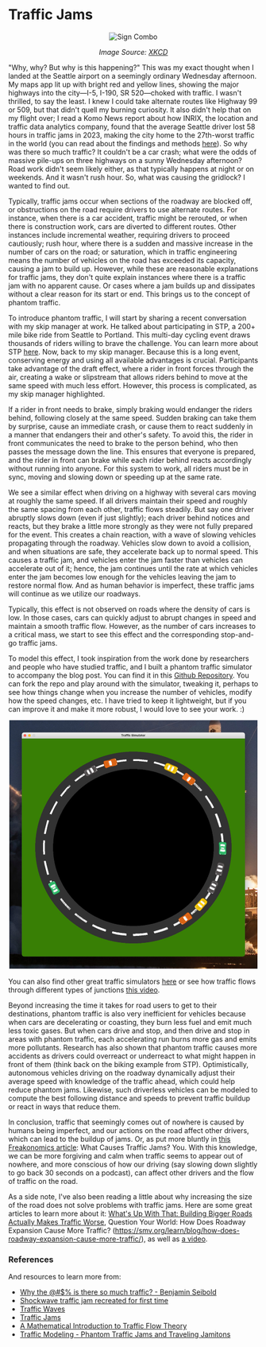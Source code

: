 # Traffic Jams

<p align="center">
  <img src="https://imgs.xkcd.com/comics/sign_combo.png" alt="Sign Combo">
</p>

<p align="center">
  <em> Image Source: <a href="https://xkcd.com/">XKCD</a> </em>
</p>

"Why, why? But why is this happening?" This was my exact thought when I landed at the Seattle airport on a seemingly ordinary Wednesday afternoon. My maps app lit up with bright red and yellow lines, showing the major highways into the city—I-5, I-190, SR 520—choked with traffic. I wasn't thrilled, to say the least. I knew I could take alternate routes like Highway 99 or 509, but that didn't quell my burning curiosity. It also didn't help that on my flight over; I read a Komo News report about how INRIX, the location and traffic data analytics company, found that the average Seattle driver lost 58 hours in traffic jams in 2023, making the city home to the 27th-worst traffic in the world (you can read about the findings and methods [here](https://komonews.com/news/local/seattle-traffic-inrix-global-scorecard-report-washington-king-county-commute-rush-hour-world-united-states-ranking-world-patterns-driving-gas-cost-work-metro-bus-train-transit)). So why was there so much traffic? It couldn't be a car crash; what were the odds of massive pile-ups on three highways on a sunny Wednesday afternoon? Road work didn't seem likely either, as that typically happens at night or on weekends. And it wasn't rush hour. So, what was causing the gridlock? I wanted to find out.

Typically, traffic jams occur when sections of the roadway are blocked off, or obstructions on the road require drivers to use alternate routes. For instance, when there is a car accident, traffic might be rerouted, or when there is construction work, cars are diverted to different routes. Other instances include incremental weather, requiring drivers to proceed cautiously; rush hour, where there is a sudden and massive increase in the number of cars on the road; or saturation, which in traffic engineering means the number of vehicles on the road has exceeded its capacity, causing a jam to build up. However, while these are reasonable explanations for traffic jams, they don't quite explain instances where there is a traffic jam with no apparent cause. Or cases where a jam builds up and dissipates without a clear reason for its start or end. This brings us to the concept of phantom traffic.

To introduce phantom traffic, I will start by sharing a recent conversation with my skip manager at work. He talked about participating in STP, a 200+ mile bike ride from Seattle to Portland. This multi-day cycling event draws thousands of riders willing to brave the challenge. You can learn more about STP [here](https://strambecco.com/event/seattle-to-portland-stp/). Now, back to my skip manager. Because this is a long event, conserving energy and using all available advantages is crucial. Participants take advantage of the draft effect, where a rider in front forces through the air, creating a wake or slipstream that allows riders behind to move at the same speed with much less effort. However, this process is complicated, as my skip manager highlighted.

If a rider in front needs to brake, simply braking would endanger the riders behind, following closely at the same speed. Sudden braking can take them by surprise, cause an immediate crash, or cause them to react suddenly in a manner that endangers their and other's safety. To avoid this, the rider in front communicates the need to brake to the person behind, who then passes the message down the line. This ensures that everyone is prepared, and the rider in front can brake while each rider behind reacts accordingly without running into anyone. For this system to work, all riders must be in sync, moving and slowing down or speeding up at the same rate.

We see a similar effect when driving on a highway with several cars moving at roughly the same speed. If all drivers maintain their speed and roughly the same spacing from each other, traffic flows steadily. But say one driver abruptly slows down (even if just slightly); each driver behind notices and reacts, but they brake a little more strongly as they were not fully prepared for the event. This creates a chain reaction, with a wave of slowing vehicles propagating through the roadway. Vehicles slow down to avoid a collision, and when situations are safe, they accelerate back up to normal speed. This causes a traffic jam, and vehicles enter the jam faster than vehicles can accelerate out of it; hence, the jam continues until the rate at which vehicles enter the jam becomes low enough for the vehicles leaving the jam to restore normal flow. And as human behavior is imperfect, these traffic jams will continue as we utilize our roadways.

Typically, this effect is not observed on roads where the density of cars is low. In those cases, cars can quickly adjust to abrupt changes in speed and maintain a smooth traffic flow. However, as the number of cars increases to a critical mass, we start to see this effect and the corresponding stop-and-go traffic jams.

To model this effect, I took inspiration from the work done by researchers and people who have studied traffic, and I built a phantom traffic simulator to accompany the blog post. You can find it in this [Github Repository](https://github.com/mubbie/phantom-traffic-jam-simulation). You can fork the repo and play around with the simulator, tweaking it, perhaps to see how things change when you increase the number of vehicles, modify how the speed changes, etc. I have tried to keep it lightweight, but if you can improve it and make it more robust, I would love to see your work. :)

<p align="center">
  <img src="../img/2024-07-28-traffic-jam-simulation.jpeg" alt="Phantom Traffic Jam Simulation" width="500" height="500">
</p>


You can also find other great traffic simulators [here](https://www.traffic-simulation.de/) or see how traffic flows through different types of junctions [this video](https://www.youtube.com/watch?v=yITr127KZtQ).

Beyond increasing the time it takes for road users to get to their destinations, phantom traffic is also very inefficient for vehicles because when cars are decelerating or coasting, they burn less fuel and emit much less toxic gases. But when cars drive and stop, and then drive and stop in areas with phantom traffic, each accelerating run burns more gas and emits more pollutants. Research has also shown that phantom traffic causes more accidents as drivers could overreact or underreact to what might happen in front of them (think back on the biking example from STP). Optimistically, autonomous vehicles driving on the roadway dynamically adjust their average speed with knowledge of the traffic ahead, which could help reduce phantom jams. Likewise, such driverless vehicles can be modeled to compute the best following distance and speeds to prevent traffic buildup or react in ways that reduce them.

In conclusion, traffic that seemingly comes out of nowhere is caused by humans being imperfect, and our actions on the road affect other drivers, which can lead to the buildup of jams. Or, as put more bluntly in [this Freakonomics article](https://freakonomics.com/2008/03/what-causes-traffic-jams-you/): What Causes Traffic Jams? You. With this knowledge, we can be more forgiving and calm when traffic seems to appear out of nowhere, and more conscious of how our driving (say slowing down slightly to go back 30 seconds on a podcast), can affect other drivers and the flow of traffic on the road.

As a side note, I've also been reading a little about why increasing the size of the road does not solve problems with traffic jams. Here are some great articles to learn more about it: [What's Up With That: Building Bigger Roads Actually Makes Traffic Worse](https://www.wired.com/2014/06/wuwt-traffic-induced-demand/), Question Your World: How Does Roadway Expansion Cause More Traffic? (https://smv.org/learn/blog/how-does-roadway-expansion-cause-more-traffic/), as well as [a video](https://youtu.be/bQld7iJJSyk?si=-gJH9E_NqGTxn_c_).

### References

And resources to learn more from: 
- [Why the @#$% is there so much traffic? - Benjamin Seibold](https://www.youtube.com/watch?v=TNokBgtSUvQ&t=11s)
- [Shockwave traffic jam recreated for first time](https://www.newscientist.com/article/dn13402-shockwave-traffic-jam-recreated-for-first-time/)
- [Traffic Waves](http://trafficwaves.org/)
- [Traffic Jams](https://www.smartmotorist.com/traffic-jams)
- [A Mathematical Introduction to
Traffic Flow Theory](https://helper.ipam.ucla.edu/publications/tratut/tratut_12985.pdf)
- [Traffic Modeling - Phantom Traffic Jams and Traveling Jamitons](https://math.mit.edu/traffic/)
